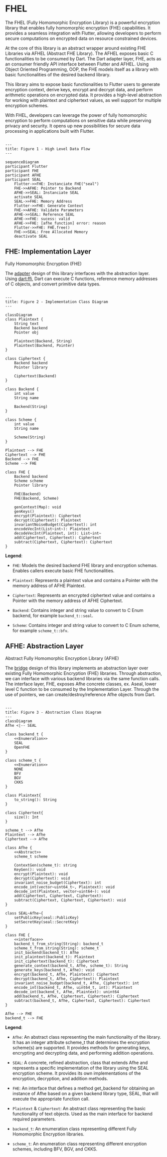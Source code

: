 # FHEL

The FHEL (Fully Homomorphic Encryption Library) is a powerful encryption library that enables fully homomorphic encryption (FHE) capabilities. It provides a seamless integration with Flutter, allowing developers to perform secure computations on encrypted data on resource constrained devices.

At the core of this library is an abstract wrapper around existing FHE Libraries via AFHEL (Abstract FHE Library). The AFHEL exposes basic C functionalities to be consumed by Dart. The Dart adapter layer, FHE, acts as an consumer friendly API interface between Flutter and AFHEL. Using Object Oriented Programming, OOP, the FHE models itself as a library with basic functionalities of the desired backend library.

This library aims to expose basic functionalities to Flutter users to generate encryption context, derive keys, encrypt and decrypt data, and perform arithmetic operations on encrypted data. It provides a high-level abstraction for working with plaintext and ciphertext values, as well support for multiple encryption schemes.

With FHEL, developers can leverage the power of fully homomorphic encryption to perform computations on sensitive data while preserving privacy and security. It opens up new possibilities for secure data processing in applications built with Flutter.

```mermaid

---
title: Figure 1 - High Level Data Flow
---

sequenceDiagram
participant Flutter
participant FHE
participant AFHE
participant SEAL
    Flutter->>FHE: Instanciate FHE("seal")
    FHE->>AFHE: Pointer to Backend
    AFHE->>SEAL: Instanciate SEAL
    activate SEAL
    SEAL->>FHE: Memory Address
    Flutter->>FHE: Generate Context
    FHE->>AFHE: Validate Parameters
    AFHE->>SEAL: Reference SEAL
    AFHE->>FHE: sucess: valid
    AFHE->>FHE: [afhe_function] error: reason
    Flutter->>FHE: FHE.free()
    FHE->>SEAL: Free Allocated Memory
    deactivate SEAL
```

## FHE: Implementation Layer

Fully Homomorphic Encryption (FHE)

The [adapter](https://refactoring.guru/design-patterns/adapter) design of this library interfaces with the abstraction layer. Using [dart:ffi](https://pub.dev/packages/ffi), Dart can execute C functions, reference memory addresses of C objects, and convert primitive data types.

```mermaid

---
title: Figure 2 - Implementation Class Diagram
---

classDiagram
class Plaintext {
    String text
    Backend backend
    Pointer obj

    Plaintext(Backend, String)
    Plaintext(Backend, Pointer)
}

class Ciphertext {
    Backend backend
    Pointer library

    Ciphertext(Backend)
}

class Backend {
    int value
    String name

    Backend(String)
}

class Scheme {
    int value
    String name

    Scheme(String)
}

Plaintext --> FHE
Ciphertext --> FHE
Backend --> FHE
Scheme --> FHE

class FHE {
    Backend backend
    Scheme scheme
    Pointer library

    FHE(Backend)
    FHE(Backend, Scheme)

    genContext(Map): void
    genKeys()
    encrypt(Plaintext): Ciphertext
    decrypt(Ciphertext): Plaintext
    invariantNoiseBudget(Ciphertext): int
    encodeVecInt(List~int~): Plaintext
    decodeVecInt(Plaintext, int): List~int~
    add(Ciphertext, Ciphertext): Ciphertext
    subtract(Ciphertext, Ciphertext): Ciphertext
}

```

**Legend**:

* `FHE`: Models the desired backend FHE library and encryption schemas. Enables callers execute basic FHE functionalities.

* `Plaintext`: Represents a plaintext value and contains a Pointer with the memory address of AFHE Plaintext.

* `Ciphertext`: Represents an encrypted ciphertext value and contains a Pointer with the memory address of AFHE Ciphertext.

* `Backend`: Contains integer and string value to convert to C Enum backend, for example `backend_t::seal`.

* `Scheme`: Contains integer and string value to convert to C Enum scheme, for example `scheme_t::bfv`.


## AFHE: Abstraction Layer

Abstract Fully Homomorphic Encryption Library (AFHE)

The [bridge](https://refactoring.guru/design-patterns/bridge) design of this library implements an abstraction layer over existing Fully Homomorphic Encryption (FHE) libraries. Through abstraction, we can interface with various backend libraries via the same function calls. The interface layer, FHE, exposes Afhe concrete classes, ex. Aseal, lower level C function to be consumed by the Implementation Layer. Through the use of pointers, we can create/destroy/reference Afhe objects from Dart.

```mermaid

---
title: Figure 3 - Abstraction Class Diagram
---
classDiagram
Afhe <|-- SEAL

class backend_t {
    <<Enumeration>>
    SEAL
    OpenFHE
}

class scheme_t {
    <<Enumeration>>
    NONE
    BFV
    BGV
    CKKS
}

class Plaintext{
    to_string(): String
}

class Ciphertext{
    size(): Int
}

scheme_t --> Afhe
Plaintext --> Afhe
Ciphertext --> Afhe

class Afhe {
    <<Abstract>>
    scheme_t scheme

    ContextGen(scheme_t): string
    KeyGen(): void
    encrypt(Plaintext): void
    decrypt(Ciphertext): void
    invariant_noise_budget(Ciphertext): int
    encode_int(vector~uint64_t~, Plaintext): void
    decode_int(Plaintext, vector~uint64~): void
    add(Ciphertext, Ciphertext, Ciphertext):
    subtract(Ciphertext, Ciphertext, Ciphertext): void
}

class SEAL~Afhe~{
    setPublicKey(seal::PublicKey)
    setSecretKey(seal::SecretKey)
}

class FHE {
    <<interface>>
    backend_t_from_string(String): backend_t
    scheme_t_from_string(String): scheme_t
    init_backend(backend_t): Afhe
    init_plaintext(backend_t): Plaintext
    init_ciphertext(backend_t): Ciphertext
    generate_context(backend_t, Afhe, scheme_t): String
    generate_keys(backend_t, Afhe): void
    encrypt(backend_t, Afhe, Plaintext): Ciphertext
    decrypt(backend_t, Afhe, Ciphertext): Plaintext
    invariant_noise_budget(backend_t, Afhe, Ciphertext): int
    encode_int(backend_t, Afhe, uint64_t, int): Plaintext
    decode_int(backend_t, Afhe, Plaintext): unint64
    add(backend_t, Afhe, Ciphertext, Ciphertext): Ciphertext
    subtract(backend_t, Afhe, Ciphertext, Ciphertext): Ciphertext
}

Afhe --> FHE
backend_t --> FHE

```

**Legend**:

* `Afhe`: An abstract class representing the main functionality of the library. It has an integer attribute scheme_t that determines the encryption scheme(s) are supported. It provides methods for generating keys, encrypting and decrypting data, and performing addition operations.

* `SEAL`: A concrete, refined abstraction, class that extends Afhe and represents a specific implementation of the library using the SEAL encryption scheme. It provides its own implementations of the encryption, decryption, and addition methods.

* `FHE`: An interface that defines a method get_backend for obtaining an instance of Afhe based on a given backend library type, SEAL, that will execute the appropriate function call.

* `Plaintext` & `Ciphertext`: An abstract class representing the basic functionality of text objects. Used as the main interface for backend required parameters.

* `backend_t`: An enumeration class representing different Fully Homomorphic Encryption libraries.

* `scheme_t`: An enumeration class representing different encryption schemes, including BFV, BGV, and CKKS.
